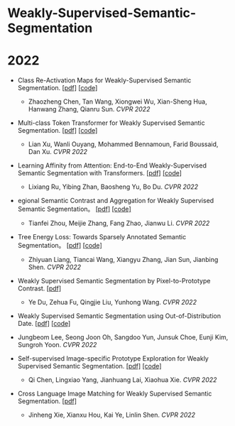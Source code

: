 # Weakly-Supervised-Semantic-Segmentation


# 2022
- Class Re-Activation Maps for Weakly-Supervised Semantic Segmentation.
  [[pdf]](https://arxiv.org/abs/2203.00962) [[code]](https://github.com/zhaozhengChen/ReCAM)
  - Zhaozheng Chen, Tan Wang, Xiongwei Wu, Xian-Sheng Hua, Hanwang Zhang, Qianru Sun. *CVPR 2022*
  
- Multi-class Token Transformer for Weakly Supervised Semantic Segmentation. 
  [[pdf]](https://arxiv.org/abs/2203.02891) [[code]](https://github.com/xulianuwa/MCTformer)
  - Lian Xu, Wanli Ouyang, Mohammed Bennamoun, Farid Boussaid, Dan Xu. *CVPR 2022*
  
- Learning Affinity from Attention: End-to-End Weakly-Supervised Semantic Segmentation with Transformers.
  [[pdf]](https://arxiv.org/abs/2203.02664) [[code]](https://github.com/rulixiang/afa)
  - Lixiang Ru, Yibing Zhan, Baosheng Yu, Bo Du. *CVPR 2022*

- egional Semantic Contrast and Aggregation for Weakly Supervised Semantic Segmentation。
  [[pdf]](https://arxiv.org/abs/2203.09653) [[code]](https://github.com/maeve07/RCA)
  - Tianfei Zhou, Meijie Zhang, Fang Zhao, Jianwu Li. *CVPR 2022*

- Tree Energy Loss: Towards Sparsely Annotated Semantic Segmentation。
  [[pdf]](https://arxiv.org/abs/2203.10739) [[code]](https://github.com/megvii-research/TreeEnergyLoss)
  - Zhiyuan Liang, Tiancai Wang, Xiangyu Zhang, Jian Sun, Jianbing Shen. *CVPR 2022*
  
- Weakly Supervised Semantic Segmentation by Pixel-to-Prototype Contrast.
  [[pdf]](https://arxiv.org/abs/2110.07110)
  - Ye Du, Zehua Fu, Qingjie Liu, Yunhong Wang. *CVPR 2022*
  
-  Weakly Supervised Semantic Segmentation using Out-of-Distribution Date.
  [[pdf]](https://arxiv.org/abs/2203.03860) [[code]](https://github.com/naver-ai/w-ood)
  - Jungbeom Lee, Seong Joon Oh, Sangdoo Yun, Junsuk Choe, Eunji Kim, Sungroh Yoon. *CVPR 2022*
  
- Self-supervised Image-specific Prototype Exploration for Weakly Supervised Semantic Segmentation.
  [[pdf]](https://arxiv.org/abs/2203.02909) [[code]](https://github.com/chenqi1126/SIPE)
  - Qi Chen, Lingxiao Yang, Jianhuang Lai, Xiaohua Xie. *CVPR 2022*

- Cross Language Image Matching for Weakly Supervised Semantic Segmentation.
  [[pdf]](https://arxiv.org/abs/2203.02668)
  - Jinheng Xie, Xianxu Hou, Kai Ye, Linlin Shen. *CVPR 2022*
  
  
  
  
  
  
  
  
  
  
  
  
  
  
  
  
  
  
  
